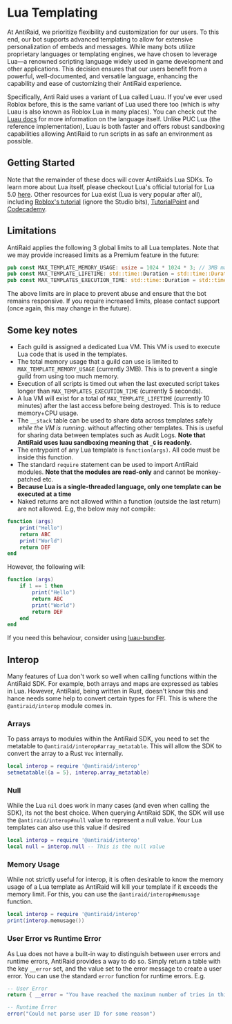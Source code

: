 # Lua Templating

At AntiRaid, we prioritize flexibility and customization for our users. To this end, our bot supports advanced templating to allow for extensive personalization of embeds and messages. While many bots utilize proprietary languages or templating engines, we have chosen to leverage Lua—a renowned scripting language widely used in game development and other applications. This decision ensures that our users benefit from a powerful, well-documented, and versatile language, enhancing the capability and ease of customizing their AntiRaid experience. 

Specifically, Anti Raid uses a variant of Lua called Luau. If you've ever used Roblox before, this is the same variant of Lua used there too (which is why Luau is also known as Roblox Lua in many places). You can check out the [Luau docs](https://luau-lang.org/) for more information on the language itself. Unlike PUC Lua (the reference implementation), Luau is both faster and offers robust sandboxing capabilities allowing AntiRaid to run scripts in as safe an environment as possible.

## Getting Started

Note that the remainder of these docs will cover AntiRaids Lua SDKs. To learn more about Lua itself, please checkout Lua's official tutorial for Lua 5.0 [here](https://www.lua.org/pil/1.html). Other resources for Lua exist (Lua is very popular after all), including [Roblox's tutorial](https://devforum.roblox.com/t/lua-scripting-starter-guide/394618#print-5) (ignore the Studio bits), [TutorialPoint](https://www.tutorialspoint.com/lua/lua_quick_guide.htm) and [Codecademy](https://www.codecademy.com/learn/learn-lua).

## Limitations

AntiRaid applies the following 3 global limits to all Lua templates. Note that we may provide increased limits as a Premium feature in the future:

```rust
pub const MAX_TEMPLATE_MEMORY_USAGE: usize = 1024 * 1024 * 3; // 3MB maximum memory
pub const MAX_TEMPLATE_LIFETIME: std::time::Duration = std::time::Duration::from_secs(60 * 10); // 10 minutes maximum lifetime
pub const MAX_TEMPLATES_EXECUTION_TIME: std::time::Duration = std::time::Duration::from_secs(5); // 5 seconds maximum execution time
```

The above limits are in place to prevent abuse and ensure that the bot remains responsive. If you require increased limits, please contact support (once again, this may change in the future).

## Some key notes

- Each guild is assigned a dedicated Lua VM. This VM is used to execute Lua code that is used in the templates.
- The total memory usage that a guild can use is limited to ``MAX_TEMPLATE_MEMORY_USAGE`` (currently 3MB). This is to prevent a single guild from using too much memory.
- Execution of all scripts is timed out when the last executed script takes longer than ``MAX_TEMPLATES_EXECUTION_TIME`` (currently 5 seconds).
- A lua VM will exist for a total of ``MAX_TEMPLATE_LIFETIME`` (currently 10 minutes) after the last access before being destroyed. This is to reduce memory+CPU usage.
- The ``__stack`` table can be used to share data across templates safely *while the VM is running*. without affecting other templates. This is useful for sharing data between templates such as Audit Logs. **Note that AntiRaid uses luau sandboxing meaning that `_G` is readonly.**
- The entrypoint of any Lua template is ``function(args)``. All code must be inside this function.
- The standard ``require`` statement can be used to import AntiRaid modules. **Note that the modules are read-only** and cannot be monkey-patched etc.
- **Because Lua is a single-threaded language, only one template can be executed at a time**
- Naked returns are not allowed within a function (outside the last return) are not allowed. E.g, the below may not compile:

```lua
function (args)
    print("Hello")
    return ABC
    print("World")
    return DEF
end
```

However, the following will:

```lua
function (args)
    if 1 == 1 then
        print("Hello")
        return ABC
        print("World")
        return DEF
    end
end
```

If you need this behaviour, consider using [luau-bundler](https://www.github.com/Anti-Raid/luau-bundler).

## Interop

Many features of Lua don't work so well when calling functions within the AntiRaid SDK. For example, both arrays and maps are expressed as tables in Lua. However, AntiRaid, being written in Rust, doesn't know this and hance needs some help to convert certain types for FFI. This is where the `@antiraid/interop` module comes in.

### Arrays

To pass arrays to modules within the AntiRaid SDK, you need to set the metatable to ``@antiraid/interop#array_metatable``. This will allow the SDK to convert the array to a Rust ``Vec`` internally.

```lua
local interop = require '@antiraid/interop'
setmetatable({a = 5}, interop.array_metatable)
```

### Null

While the Lua ``nil`` does work in many cases (and even when calling the SDK), its not the best choice. When querying AntiRaid SDK, the SDK will use the ``@antiraid/interop#null`` value to represent a null value. Your Lua templates can also use this value if desired

```lua
local interop = require '@antiraid/interop'
local null = interop.null -- This is the null value
```

### Memory Usage

While not strictly useful for interop, it is often desirable to know the memory usage of a Lua template as AntiRaid will kill your template if it exceeds the memory limit. For this, you can use the `@antiraid/interop#memusage` function.

```lua
local interop = require '@antiraid/interop'
print(interop.memusage())
```

### User Error vs Runtime Error

As Lua does not have a built-in way to distinguish between user errors and runtime errors, AntiRaid provides a way to do so. Simply return a table with the key ``__error`` set, and the value set to the error message to create a user error. You can use the standard ``error`` function for runtime errors. E.g.


```lua
-- User Error
return { __error = "You have reached the maximum number of tries in this 5 minute window." }

-- Runtime Error
error("Could not parse user ID for some reason")
```